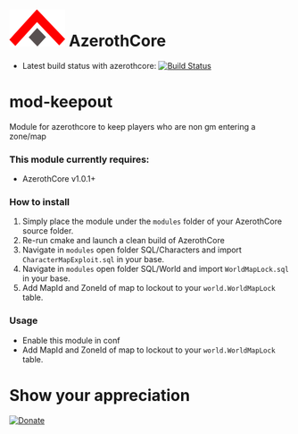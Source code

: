 # ![logo](https://raw.githubusercontent.com/azerothcore/azerothcore.github.io/master/images/logo-github.png) AzerothCore
- Latest build status with azerothcore: [![Build Status](https://travis-ci.org/azerothcore/mod-keep-out.svg?branch=master)](https://travis-ci.org/azerothcore/mod-keep-out)


# mod-keepout
Module for azerothcore to keep players who are non gm entering a zone/map

### This module currently requires:
- AzerothCore v1.0.1+

### How to install
1. Simply place the module under the `modules` folder of your AzerothCore source folder.
2. Re-run cmake and launch a clean build of AzerothCore
3. Navigate in `modules` open folder SQL/Characters and import `CharacterMapExploit.sql` in your base.
4. Navigate in `modules` open folder SQL/World and import `WorldMapLock.sql` in your base.
5. Add MapId and ZoneId of map to lockout to your `world.WorldMapLock` table.

### Usage
- Enable this module in conf 
- Add MapId and ZoneId of map to lockout to your `world.WorldMapLock` table.

# Show your appreciation
[![Donate](https://img.shields.io/badge/Donate-PayPal-green.svg)](https://www.paypal.com/cgi-bin/webscr?cmd=_s-xclick&hosted_button_id=SBJFTAJKUNEXC)
